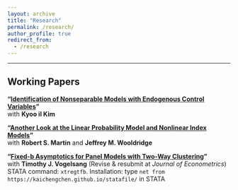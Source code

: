 ```yaml
---
layout: archive
title: "Research"
permalink: /research/
author_profile: true
redirect_from:
  - /research
---
```



<hr>

## Working Papers
**“[Identification of Nonseparable Models with Endogenous Control Variables](https://arxiv.org/abs/2401.14395)”**\
with **Kyoo il Kim**

 **“[Another Look at the Linear Probability Model and Nonlinear Index Models](https://arxiv.org/abs/2308.15338)”**\
 with **Robert S. Martin** and **Jeffrey M. Wooldridge**

 **“[Fixed-b Asymptotics for Panel Models with Two-Way Clustering](https://arxiv.org/abs/2309.08707)”**\
with **Timothy J. Vogelsang** (Revise & resubmit at *Journal of Econometrics*) \
STATA command: ``xtregtfb``. Installation: type ``net from https://kaichengchen.github.io/statafile/`` in STATA

